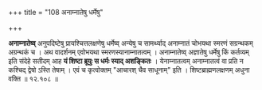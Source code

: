 +++
title = "108 अनाम्नातेषु धर्मेषु"

+++

**अनाम्नातेष्व्** अनुपदिष्टेषु प्रायश्चित्तलक्षणेषु धर्मेष्व् अन्येषु च सामर्थ्याद् अनाम्नातं चोभयथा स्मरणं सग्रन्थकम् अग्रन्थकं च । अथ वादर्शनम् एवोभयथा स्मरणस्यानाम्नातत्वम् । अनाम्नातेष्व् अज्ञातेषु धर्मेषु किं कर्तव्यम् इति संदेहे सतीदम् आह **यं शिष्टा ब्रूयुः स धर्मः स्याद् अशङ्कितः** । येनाम्नातत्वम् अनाम्नातत्वं वा प्रति न कश्चिद् द्वेषो ऽस्ति तेषाम् । एवं च कृत्वोक्तम् "आचारश् चैव साधूनाम्" इति । शिष्टब्राह्मणलक्षणम् अधुना वक्ति ॥ १२.१०८ ॥